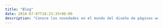 ```yaml
---
title: "Blog"
date: 2018-07-07T18:23:33+06:00
description: "Conoce las novedades en el mundo del diseño de páginas web , Equal web"
---
```

